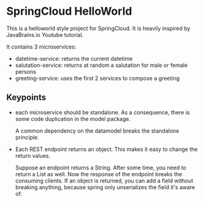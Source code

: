 # SpringCloud HelloWorld
This is a helloworld style project for SpringCloud. It is heavily inspired by JavaBrains.io Youtube tutorial.

It contains 3 microservices:
* datetime-service: returns the current datetime
* salutation-service: returns at random a salutation for male or female persons
* greeting-service: uses the first 2 services to compose a greeting

## Keypoints
* each microservice should be standalone. As a consequence, there is some code duplication in the model package. 
  
  A common dependency on the datamodel breaks the standalone principle.
* Each REST endpoint returns an object. This makes it easy to change the return values. 
 
   Suppose an endpoint returns a String. After some time, you need to return a List as well. Now the response of the endpoint breaks the consuming clients.  If an object is returned, you can add a field without breaking anything, because spring only unserializes the field it's aware of.
